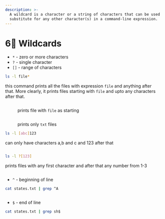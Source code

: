 ```yaml
---
description: >-
  A wildcard is a character or a string of characters that can be used as a
  substitute for any other character(s) in a command-line expression.
---
```


# 6⃣ Wildcards

* `*` - zero or more characters
* `?` - single character
* `[]` - range of characters

```sh
ls -l file*
```

this command prints all the files with expression `file` and anything after that. More clearly, it prints files starting with `file` and upto any characters after that.

<figure><img src=".gitbook/assets/Screenshot 2024-01-13 at 5.38.20 AM.png" alt=""><figcaption><p>prints file with <code>file</code> as starting</p></figcaption></figure>

<figure><img src=".gitbook/assets/Screenshot 2024-01-13 at 5.40.55 AM.png" alt=""><figcaption><p>prints only <code>txt</code> files</p></figcaption></figure>

```sh
ls -l [abc]123
```

can only have characters a,b and c and 123 after that

<figure><img src=".gitbook/assets/Screenshot 2024-01-13 at 5.43.27 AM.png" alt=""><figcaption></figcaption></figure>

```sh
ls -l ?[123]
```

prints files with any first character and after that any number from 1-3

<figure><img src=".gitbook/assets/Screenshot 2024-01-13 at 5.46.03 AM.png" alt=""><figcaption></figcaption></figure>

* `^` - beginning of line

```sh
cat states.txt | grep ^A
```

<figure><img src=".gitbook/assets/Screenshot 2024-01-13 at 5.49.22 AM.png" alt=""><figcaption></figcaption></figure>

* `$` - end of line

```sh
cat states.txt | grep sh$
```

<figure><img src=".gitbook/assets/Screenshot 2024-01-13 at 5.50.01 AM.png" alt=""><figcaption></figcaption></figure>
